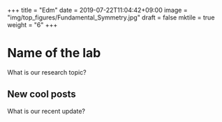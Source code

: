 +++
title =  "Edm"
date = 2019-07-22T11:04:42+09:00
image = "img/top_figures/Fundamental_Symmetry.jpg"
draft = false
mktile = true
weight = "6"
+++

# Name of the lab

What is our research topic?

## New cool posts

What is our recent update?
</br>
